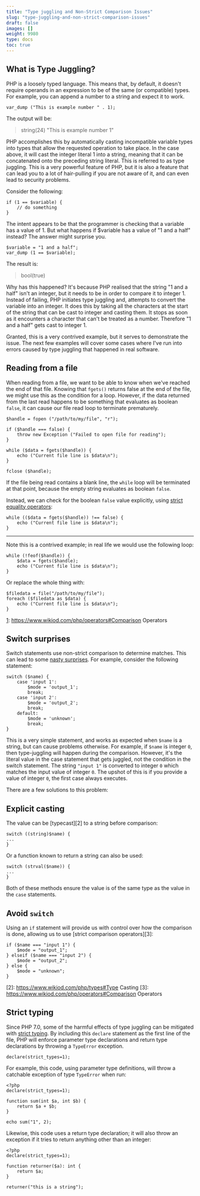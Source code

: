 ```yaml
---
title: "Type juggling and Non-Strict Comparison Issues"
slug: "type-juggling-and-non-strict-comparison-issues"
draft: false
images: []
weight: 9980
type: docs
toc: true
---
```


## What is Type Juggling?
PHP is a loosely typed language.  This means that, by default, it doesn't require operands in an expression to be of the same (or compatible) types.  For example, you can append a number to a string and expect it to work.  

    var_dump ("This is example number " . 1);

The output will be: 

> string(24) "This is example number 1"

PHP accomplishes this by automatically casting incompatible variable types into types that allow the requested operation to take place.  In the case above, it will cast the integer literal 1 into a string, meaning that it can be concatenated onto the preceding string literal.  This is referred to as type juggling.  This is a very powerful feature of PHP, but it is also a feature that can lead you to a lot of hair-pulling if you are not aware of it, and can even lead to security problems.

Consider the following: 

    if (1 == $variable) {
        // do something
    }

The intent appears to be that the programmer is checking that a variable has a value of 1.  But what happens if $variable has a value of "1 and a half" instead?  The answer might surprise you.  

    $variable = "1 and a half";
    var_dump (1 == $variable);

The result is: 

> bool(true)

Why has this happened?  It's because PHP realised that the string "1 and a half" isn't an integer, but it needs to be in order to compare it to integer 1.  Instead of failing, PHP initiates type juggling and, attempts to convert the variable into an integer.  It does this by taking all the characters at the start of the string that can be cast to integer and casting them.  It stops as soon as it encounters a character that can't be treated as a number.  Therefore "1 and a half" gets cast to integer 1.  

Granted, this is a very contrived example, but it serves to demonstrate the issue.  The next few examples will cover some cases where I've run into errors caused by type juggling that happened in real software.  

## Reading from a file
When reading from a file, we want to be able to know when we've reached the end of that file. Knowing that `fgets()` returns false at the end of the file, we might use this as the condition for a loop. However, if the data returned from the last read happens to be something that evaluates as boolean `false`, it can cause our file read loop to terminate prematurely.

    $handle = fopen ("/path/to/my/file", "r");

    if ($handle === false) {
        throw new Exception ("Failed to open file for reading");
    }
    
    while ($data = fgets($handle)) {
        echo ("Current file line is $data\n");
    }

    fclose ($handle);

If the file being read contains a blank line, the `while` loop will be terminated at that point, because the empty string evaluates as boolean `false`.

Instead, we can check for the boolean `false` value explicitly, using [strict equality operators][1]:

    while (($data = fgets($handle)) !== false) {
        echo ("Current file line is $data\n");
    }

----------

Note this is a contrived example; in real life we would use the following loop:

    while (!feof($handle)) {
        $data = fgets($handle);
        echo ("Current file line is $data\n");
    }

Or replace the whole thing with:

    $filedata = file("/path/to/my/file");
    foreach ($filedata as $data) {
        echo ("Current file line is $data\n");
    }


  [1]: https://www.wikiod.com/php/operators#Comparison Operators

## Switch surprises
Switch statements use non-strict comparison to determine matches.  This can lead to some [nasty surprises][1].  For example, consider the following statement: 

    switch ($name) {
        case 'input 1':
            $mode = 'output_1';
            break;
        case 'input 2':
            $mode = 'output_2';
            break;
        default:
            $mode = 'unknown';
            break;
    }

This is a very simple statement, and works as expected when `$name` is a string, but can cause problems otherwise.  For example, if `$name` is integer `0`, then type-juggling will happen during the comparison. However, it's the literal value in the case statement that gets juggled, not the condition in the switch statement. The string `"input 1"` is converted to integer `0` which matches the input value of integer `0`. The upshot of this is if you provide a value of integer `0`, the first case always executes.  

There are a few solutions to this problem:

## Explicit casting ##
The value can be [typecast][2] to a string before comparison:

    switch ((string)$name) {
    ...
    }

Or a function known to return a string can also be used:

    switch (strval($name)) {
    ...
    }

Both of these methods ensure the value is of the same type as the value in the `case` statements.

## Avoid `switch` ##
Using an `if` statement will provide us with control over how the comparison is done, allowing us to use [strict comparison operators][3]:

    if ($name === "input 1") {
        $mode = "output_1";
    } elseif ($name === "input 2") {
        $mode = "output_2";
    } else {
        $mode = "unknown";
    }


  [1]: http://stackoverflow.com/questions/4098104/odd-behaviour-in-a-switch-statement
  [2]: https://www.wikiod.com/php/types#Type Casting
  [3]: https://www.wikiod.com/php/operators#Comparison Operators

## Strict typing

Since PHP 7.0, some of the harmful effects of type juggling can be mitigated with [strict typing][1]. By including this `declare` statement as the first line of the file, PHP will enforce parameter type declarations and return type declarations by throwing a `TypeError` exception.

    declare(strict_types=1);

For example, this code, using parameter type definitions, will throw a catchable exception of type `TypeError` when run:

    <?php
    declare(strict_types=1);

    function sum(int $a, int $b) {
        return $a + $b;
    }

    echo sum("1", 2);

Likewise, this code uses a return type declaration; it will also throw an exception if it tries to return anything other than an integer:

    <?php
    declare(strict_types=1);

    function returner($a): int {
        return $a;
    }

    returner("this is a string");



  [1]: http://php.net/manual/en/functions.arguments.php#functions.arguments.type-declaration.strict

